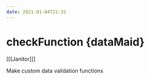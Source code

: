 ```yaml
---
date: 2021-01-04T21:31
---
```


# checkFunction {dataMaid}

[[[Janitor]]]

Make custom data validation functions 